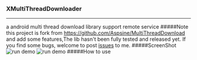 ### XMultiThreadDownloader
------
a android multi thread download library support remote service
#####Note
this project is fork from <https://github.com/Aspsine/MultiThreadDownload> and add some features,The lib hasn't been fully tested and released yet. If you find some bugs, welcome to post [issues](https://github.com/onlysoft/XMultiThreadDownloader/issues) to me.
#####ScreenShot
![run demo](https://github.com/onlysoft/XMultiThreadDownloader/raw/master/art/screenshot01.png)
![run demo](https://github.com/onlysoft/XMultiThreadDownloader/raw/master/art/screenshot02.png)
#####How to use

